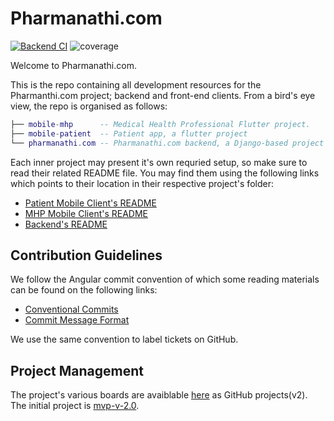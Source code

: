 # Pharmanathi.com

[![Backend CI](https://github.com/Pharmanathi/pharmanathi.com/actions/workflows/ci.yml/badge.svg?branch=main)](https://github.com/Pharmanathi/pharmanathi.com/actions/workflows/ci.yml?query=branch%3Amain)
![coverage](https://img.shields.io/badge/coverage-84%25-brightgreen)

Welcome to Pharmanathi.com.

This is the repo containing all development resources for the Pharmanthi.com project; backend and front-end clients. From a bird's eye view, the repo is organised as follows:

```lua
├── mobile-mhp      -- Medical Health Professional Flutter project.
├── mobile-patient  -- Patient app, a flutter project
└── pharmanathi.com -- Pharmanathi.com backend, a Django-based project
```

Each inner project may present it's own requried setup, so make sure to read their related README file. You may find them using the following links which points to their location in their respective project's folder:

- [Patient Mobile Client's README](./mobile-mhp/README.md)
- [MHP Mobile Client's README](./mobile-patient/README.md)
- [Backend's README](./pharmanathi.com/README.md)

## Contribution Guidelines

We follow the Angular commit convention of which some reading materials can be found on the following links:

- [Conventional Commits](https://www.conventionalcommits.org/en/v1.0.0-beta.4/)
- [Commit Message Format](https://gist.github.com/brianclements/841ea7bffdb01346392c)

We use the same convention to label tickets on GitHub.

## Project Management

The project's various boards are avaiblable [here](https://github.com/orgs/Pharmanathi/projects) as GitHub projects(v2). The initial project is [mvp-v-2.0](https://github.com/orgs/Pharmanathi/projects/5).
